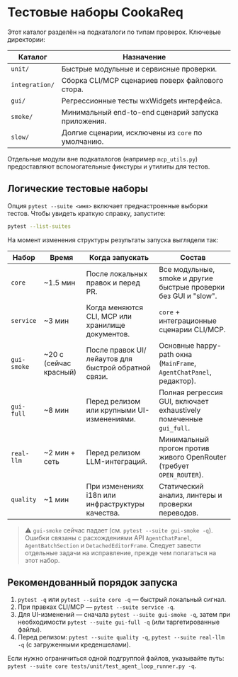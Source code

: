 # Тестовые наборы CookaReq

Этот каталог разделён на подкаталоги по типам проверок. Ключевые директории:

| Каталог | Назначение |
|---------|------------|
| `unit/` | Быстрые модульные и сервисные проверки. |
| `integration/` | Сборка CLI/MCP сценариев поверх файлового стора. |
| `gui/` | Регрессионные тесты wxWidgets интерфейса. |
| `smoke/` | Минимальный end-to-end сценарий запуска приложения. |
| `slow/` | Долгие сценарии, исключены из `core` по умолчанию. |

Отдельные модули вне подкаталогов (например `mcp_utils.py`) предоставляют вспомогательные фикстуры и утилиты для тестов.

## Логические тестовые наборы

Опция `pytest --suite <имя>` включает преднастроенные выборки тестов. Чтобы увидеть краткую справку, запустите:

```bash
pytest --list-suites
```

На момент изменения структуры результаты запуска выглядели так:

| Набор | Время | Когда запускать | Состав |
|-------|-------|-----------------|--------|
| `core` | ~1.5 мин | После локальных правок и перед PR. | Все модульные, smoke и другие быстрые проверки без GUI и "slow". |
| `service` | ~3 мин | Когда меняются CLI, MCP или хранилище документов. | `core` + интеграционные сценарии CLI/MCP. |
| `gui-smoke` | ~20 с (сейчас красный) | После правок UI/лейаутов для быстрой обратной связи. | Основные happy-path окна (`MainFrame`, `AgentChatPanel`, редактор). |
| `gui-full` | ~8 мин | Перед релизом или крупными UI-изменениями. | Полная регрессия GUI, включает exhaustively помеченные `gui_full`. |
| `real-llm` | ~2 мин + сеть | Перед релизом LLM-интеграций. | Минимальный прогон против живого OpenRouter (требует `OPEN_ROUTER`). |
| `quality` | ~1 мин | При изменениях i18n или инфраструктуры качества. | Статический анализ, линтеры и проверки переводов. |

> ⚠️ `gui-smoke` сейчас падает (см. `pytest --suite gui-smoke -q`). Ошибки связаны с расхождениями API `AgentChatPanel`, `AgentBatchSection` и `DetachedEditorFrame`. Следует завести отдельные задачи на исправление, прежде чем полагаться на этот набор.

## Рекомендованный порядок запуска

1. `pytest -q` или `pytest --suite core -q` — быстрый локальный сигнал.
2. При правках CLI/MCP — `pytest --suite service -q`.
3. Для UI-изменений — сначала `pytest --suite gui-smoke -q`, затем при необходимости `pytest --suite gui-full -q` (или таргетированные файлы).
4. Перед релизом: `pytest --suite quality -q`, `pytest --suite real-llm -q` (с загруженными креденшелами).

Если нужно ограничиться одной подгруппой файлов, указывайте путь: `pytest --suite core tests/unit/test_agent_loop_runner.py -q`.

